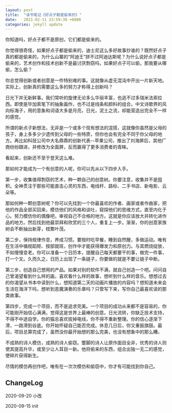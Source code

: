 ```yaml
---
layout: post
title:  "读书笔记《好点子都是偷来的》"
date:   2021-02-11 23:59:30 +0800
categories: jekyll update
---
```


你知道吗，好点子都不是原创，它们都是偷来的。

你觉得很奇怪，如果好点子都是偷来的，迪士尼这么多好故事抄谁的？既然好点子真的都是偷来的，为什么山寨的“阿迪王”拼不过阿迪达斯呢？为什么说好点子都是偷来的，艺术创作和技术创新不是最讨厌剽窃吗，如果好点子可以偷，那我要从哪偷，怎么偷？

你总觉得创新或者创意是一件特别难的事。这就像从虚无混沌中开出一片新天地。实际上，创新真的需要这么多的努力才称得上创新吗？

日光下并无新鲜事。我们常听的旋律无论多么华丽丰富，也逃不过多瑞米法索拉西。即使是毕加索笔下的抽象画作，也不过是线条和颜料的组合。中文诗歌界的风向标海子，用的意象和词语大多是月亮，日光，泥土之流，却能营造出完全不一样的感觉。

所谓的新点子新想法，无非是一个或多个现有想法的混搭，这就像你虽然是父母的孩子，身上多多少少遗传到父母的一些特质，但你也会有完全不同于你父母的地方。再比如科技公司中大名鼎鼎的创新代表--苹果公司，推出了刘海屏后，其他厂商纷纷跟进，并修改为全面屏，反而赢得了更多消费者的青睐。

看起来，创新还不至于登天这么难。

那如何才能成为一个有创意的人呢，你可以先从以下四步入手。

第一步，收集值得剽窃的艺术，种一颗自己的创意树。你要注意，收集并不是囤积。全神贯注于那些可能直击心灵的东西，电线杆、路标、二手书店、新电影、云朵等。

那如何种一颗创意树呢？你可以先找到一个你最喜欢的作者、画家或者作曲家，把他的作品全部买回来，模仿他们的风格和谈吐，窥探他们的思维方式，直至内化于心。努力模仿你的偶像吧，审视自己不合格的地方。这就是你应该放大并转化进作品的地方。然后找到他最崇拜和欣赏的三个人，重复上一步。渐渐，你的创意家族树会不断抽出新芽，枝繁叶茂。

第二步，保持规律作息，养成习惯。要按时吃早餐，睡到自然醒，多做运动。唯有在生活中循规蹈矩、按部就班，创作中才能获得爆发力和原创力。与其燃烧绽放，不如慢慢变老。你可以准备一个日历本，提醒自己每天都要干的事，做完一件事，打一个叉。久而久之，日历上出现了一条链子，你要做的就是不要让链子中断。

第三步，创造自己想用的产品。如果对别的软件不满，就自己创造一个吧。问问自己曾渴望看到什么样的画，喜欢看什么样的故事，想听到什么样的音乐。想想过去的你渴望从书本中读到什么，想知道第二天的动画片播放的内容吗？想知道未来会生活在海洋下吗，想听到恶魔演奏的乐章吗？只管写下来，写你自己最喜欢读的那类故事。

第四步，完成一个项目，而不是追求完美。一个项目的成功从来都不是容易的，你可能刚开始信心满满，觉得这是世界上最棒的创意。日光流转，你缺乏技术支持，不得不中途自学。你的猫总喜欢拔掉电线，你不得不重新整理。你的信心逐渐下滑，一路滑到谷底。你开始怀疑自己能否完成。休息几日后，你又重振旗鼓。最后，项目总算完成了，虽然没你最开始想的那么完美，也没有想象中的那么糟。

不成熟的诗人模仿，成熟的诗人偷窃。蹩脚的诗人让原作面目全非，优秀的诗人则使其提高升华，或至少让人耳目一新。他将偷来的东西，组合出独一无二的感觉，使碎片获得新生。

尽情的模仿再创作吧，唯有在一次次模仿和偷窃中，你才有可能找到你自己。

## ChangeLog
2020-09-20 小改

2020-09-15 init

